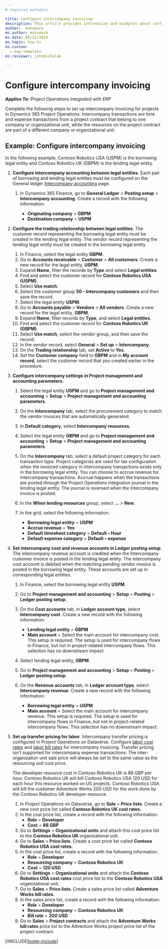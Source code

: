 ```yaml
---
# required metadata

title: Configure intercompany invoicing
description: This article provides information and examples about configuring intercompany invoicing for projects.
author:  mukumarm
ms.author: mukumarm
ms.date: 05/22/2024
ms.topic: how-to
ms.custom: 
  - bap-template
ms.reviewer: johnmichalak

---
```


# Configure intercompany invoicing

_**Applies To:** Project Operations Integrated with ERP_

Complete the following steps to set up intercompany invoicing for projects in Dynamics 365 Project Operations. Intercompany transactions are time and expense transactions from a project contract that belong to one company or organizational unit, while the resources on the project contract are part of a different company or organizational unit.

## Example: Configure intercompany invoicing

In the following example, Contoso Robotics USA (USPM) is the borrowing legal entity and Contoso Robotics UK (GBPM) is the lending legal entity. 

1. **Configure intercompany accounting between legal entities**. Each pair of borrowing and lending legal entities must be configured on the General ledger [Intercompany accounting](/dynamics365/finance/general-ledger/intercompany-accounting-setup) page.
    
    1. In Dynamics 365 Finance, go to **General Ledger** > **Posting setup** > **Intercompany accounting**. Create a record with the following information:

        - **Originating company** = **GBPM**
        - **Destination company** = **USPM**

2. **Configure the trading relationship between legal entities**. The customer record representing the borrowing legal entity must be created in the lending legal entity. The vendor record representing the lending legal entity must be created in the borrowing legal entity.

     1. In Finance, select the legal entity **GBPM**.
     2. Go to **Accounts receivable** > **Customer** > **All customers**. Create a new record for the legal entity, **USPM**.
     3. Expand **Name**, filter the records by **Type** and select **Legal entities**. 
     4. Find and select the customer record for **Contoso Robotics USA (USPM)**.
     5. Select **Use match**. 
     6. Select the customer group **50 - Intercompany customers** and then save the record.
     7. Select the legal entity **USPM**.
     8. Go to **Accounts payable** > **Vendors** > **All vendors**. Create a new record for the legal entity, **GBPM**.
     9. Expand **Name**, filter records by **Type**, and select **Legal entities**. 
     10. Find and select the customer record for **Contoso Robotics UK (GBPM)**.
     11. Select **Use match**, select the vendor group, and then save the record.
     12. In the vendor record, select **General** > **Set up** > **Intercompany**.
     13. On the **Trading relationship** tab, set **Active** to **Yes**.
     14. Set the **Customer company** field to **GBPM** and in **My account record**, select the customer record that you created earlier in the procedure.

3. **Configure intercompany settings in Project management and accounting parameters**. 

    1. Select the legal entity **USPM** and go to **Project management and accounting** > **Setup** > **Project management and accounting parameters**.
    2. On the **Intercompany** tab, select the procurement category to match the vendor invoices that are automatically generated.
    3. In **Default category**, select **Intercompany resources**.
    4. Select the legal entity **GBPM** and go to **Project management and accounting** > **Setup** > **Project management and accounting parameters**.
    5. On the **Intercompany** tab, select a default project category for each transaction type. Project categories are used for tax configuration when the invoiced category in intercompany transactions exists only in the borrowing legal entity. You can choose to accrue revenue for intercompany transactions. Accrual happens when the transactions are posted through the Project Operations Integration journal in the lending legal entity. The journal is reversed when the intercompany invoice is posted.
    6. In the **When lending resources** group, select **...** > **New**. 
    7. In the grid, select the following information:

          - **Borrowing legal entity** = **USPM**
          - **Accrue revenue** = **Yes**
          - **Default timesheet category** = **Default – Hour**
          - **Default expense category** = **Default – expense**

4. **Set intercompany cost and revenue accounts in Ledger posting setup**. The intercompany revenue account is credited when the Intercompany customer invoice is posted in the lending legal entity. The intercompany cost account is debited when the  matching pending vendor invoice is posted in the borrowing legal entity. These accounts are set up in corresponding legal entities. 
      
     1. In Finance, select the borrowing legal entity **USPM**. 
     2. Go to **Project management and accounting** > **Setup** > **Posting** > **Ledger posting setup**. 
     3. On the **Cost accounts** tab, in **Ledger account type**, select **Intercompany cost**. Create a new record with the following information:
      
        - **Lending legal entity** = **GBPM**
        - **Main account** = Select the main account for intercompany cost. This setup is required. The setup is used for intercompany flows in Finance, but not in project-related intercompany flows. This selection has no downstream impact. 
        
     4. Select lending legal entity, **GBPM**. 
     5. Go to **Project management and accounting** > **Setup** > **Posting** > **Ledger posting setup**. 
     6. On the **Revenue accounts** tab, in **Ledger account type**, select **Intercompany revenue**. Create a new record with the following information:

        - **Borrowing legal entity** = **USPM**
        - **Main account** = Select the main account for intercompany revenue. This setup is required. The setup is used for intercompany flows in Finance, but not in project-related intercompany flows. This selection has no downstream impact. 

5. **Set up transfer pricing for labor**. Intercompany transfer pricing is configured in Project Operations on Dataverse. Configure [labor cost rates](../pricing-costing/set-up-labor-cost-rate.md#transfer-pricing-and-costs-for-resources-outside-of-your-division-or-legal-entity) and [labor bill rates](../pricing-costing/set-up-labor-bill-rate.md#transfer-pricing-or-set-up-bill-rates-for-resources-from-other-organizational-units-or-divisions) for intercompany invoicing. Transfer pricing isn't supported for intercompany expense transactions. The inter-organization unit sale price will always be set to the same value as the resourcing unit cost price.

      The developer resource cost in Contoso Robotics UK is 88 GBP per hour. Contoso Robotics UK will bill Contoso Robotics USA 120 USD for each hour this resource worked on US projects. Contoso Robotics USA will bill the customer Adventure Works 200 USD for the work done by the Contoso Robotics UK developer resource.

      1. In Project Operations on Dataverse, go to **Sale** > **Price lists**. Create a new cost price list called **Contoso Robotics UK cost rates.** 
      2. In the cost price list, create a record with the following information:
         - **Role** = **Developer**
         - **Cost** = **88 GBP**
      3. Go to **Settings** > **Organizational units** and attach this cost price list to the **Contoso Robotics UK** organizational unit.
      4. Go to **Sales** > **Price lists**. Create a cost price list called **Contoso Robotics USA cost rates**. 
      5. In the cost price list, create a record with the following information:
          - **Role** = **Developer**
          - **Resourcing company** = **Contoso Robotics UK**
          - **Cost** = **120 USD**
      6. Go to **Settings** > **Organizational units** and attach the **Contoso Robotics USA cost rates** cost price list to the **Contoso Robotics USA** organizational unit.
      7. Go to **Sales** > **Price lists**. Create a sales price list called **Adventure Works bill rates**. 
      8. In the sales price list, create a record with the following information:
          - **Role** = **Developer**
          - **Resourcing company** = **Contoso Robotics UK**
          - **Bill rate** = **200 USD**
      9. Go to **Sales** > **Project contracts** and attach the **Adventure Works bill rates** price list to the Adventure Works project price list of the project contract.


[!INCLUDE[footer-include](../includes/footer-banner.md)]
